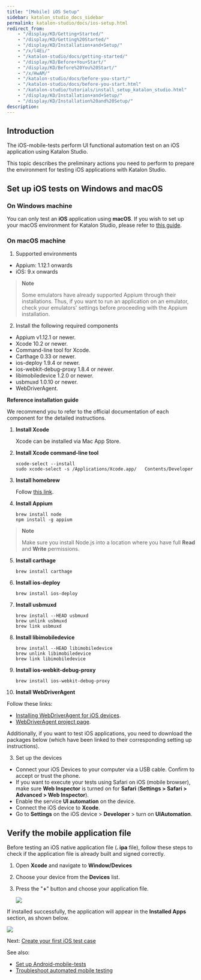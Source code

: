 ```yaml
---
title: "[Mobile] iOS Setup"
sidebar: katalon_studio_docs_sidebar
permalink: katalon-studio/docs/ios-setup.html
redirect_from:
    - "/display/KD/Getting+Started/"
    - "/display/KD/Getting%20Started/"
    - "/display/KD/Installation+and+Setup/"
    - "/x/l4Ei/"
    - "/katalon-studio/docs/getting-started/"
    - "/display/KD/Before+You+Start/"
    - "/display/KD/Before%20You%20Start/"
    - "/x/HwAM/"
    - "/katalon-studio/docs/before-you-start/"
    - "/katalon-studio/docs/before-you-start.html"
    - "/katalon-studio/tutorials/install_setup_katalon_studio.html"
    - "/display/KD/Installation+and+Setup/"
    - "/display/KD/Installation%20and%20Setup/"
description:
---
```


## Introduction

   The iOS-mobile-tests perform UI functional automation test on an iOS application using Katalon Studio.
   
   This topic describes the preliminary actions you need to perform to prepare the environment for testing iOS applications with Katalon Studio.

## Set up iOS tests on Windows and macOS
   
### On Windows machine

   You can only test an **iOS** application using **macOS**. If you wish to set up your macOS environment for Katalon Studio, please refer to [this guide](https://docs.katalon.com/katalon-studio/docs/mobile-on-macos.html#supported-environments-on-macos).

### On macOS machine
   
   1. Supported environments

   * Appium: 1.12.1 onwards
   * iOS: 9.x onwards
   
   > **Note**
   >
   > Some emulators have already supported Appium through their installations. Thus, if you want to run an application on an emulator, check your emulators' settings before proceeding with the Appium installation.
   
   2. Install the following required components
   
   * Appium v1.12.1 or newer. 
   * Xcode 10.2 or newer.
   * Command-line tool for Xcode.
   * Carthage 0.33 or newer.
   * ios-deploy 1.9.4 or newer.
   * ios-webkit-debug-proxy 1.8.4 or newer.
   * libimobiledevice 1.2.0 or newer.
   * usbmuxd 1.0.10 or newer.
   * WebDriverAgent.
   
   **Reference installation guide**

   We recommend you to refer to the official documentation of each component for the detailed instructions.
   
   1. **Install Xcode**
   
      Xcode can be installed via Mac App Store.
   
   2. **Install Xcode command-line tool**
   
      `xcode-select --install`\
      `sudo xcode-select -s /Applications/Xcode.app/   Contents/Developer`
   
   3. **Install homebrew**
   
      Follow [this link](https://brew.sh/).
   
   4. **Install Appium**
   
      `brew install node`\
      `npm install -g appium`
   > **Note**
   >
   > Make sure you install Node.js into a location where you have full **Read** and **Write** permissions.
   
   5. **Install carthage**
   
      `brew install carthage`
   
   6. **Install ios-deploy**
   
      `brew install ios-deploy`
   
   7. **Install usbmuxd**
   
      `brew install --HEAD usbmuxd`\
      `brew unlink usbmuxd`\
      `brew link usbmuxd`
   
   8. **Install libimobiledevice**
   
      `brew install --HEAD libimobiledevice`\
      `brew unlink libimobiledevice`\
      `brew link libimobiledevice`
   
   9. **Install ios-webkit-debug-proxy**
   
      `brew install ios-webkit-debug-proxy`
   
   10. **Install WebDriverAgent**
   
   Follow these links:
   * [Installing WebDriverAgent for iOS devices](/display/KD/Installing+WebDriverAgent+for+iOS+devices).
   * [WebDriverAgent project page](https://github.com/facebook/WebDriverAgent).
   
   Additionally, if you want to test iOS applications, you need to download the packages below (which have been linked to their corresponding setting up instructions).

   3. Set up the devices
   
   * Connect your iOS Devices to your computer via a USB cable. Confirm to accept or trust the phone.
   * If you want to execute your tests using Safari on iOS (mobile browser), make sure **Web Inspector** is turned on for **Safari** (**Settings > Safari > Advanced > Web Inspector**).
   * Enable the service **UI automation** on the device.
   * Connect the iOS device to **Xcode**.
   * Go to **Settings** on the iOS device > **Developer** > turn on **UIAutomation**.

## Verify the mobile application file

   Before testing an iOS native application file (**.   ipa** file), follow these steps to check if the    application file is already built and signed correctly.
   
   1. Open **Xcode** and navigate to **Window/Devices**
   
   2. Choose your device from the **Devices** list.
   
   3. Press the "**+**" button and choose your application file.

      ![](https://github.com/katalon-studio/docs-images/raw/master/katalon-studio/docs/mobile-on-macos/image2016-8-8-143A313A5.png)

   If installed successfully, the application will appear in the **Installed Apps** section, as shown below.  

   ![](https://github.com/katalon-studio/docs-images/raw/master/katalon-studio/docs/mobile-on-macos/image2016-8-8-143A313A14.png)

   Next: [Create your first iOS test case](link)

   See also: 
   
   * [Set up Android-mobile-tests](https://docs.katalon.com/katalon-studio/docs/mobile-on-macos.html)
   * [Troubleshoot automated mobile testing](https://docs.katalon.com/katalon-studio/docs/troubleshooting-automated-mobile-testing.html)
   </details>
  